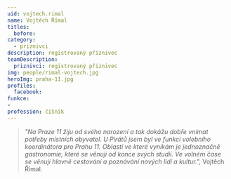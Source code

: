 ```yaml
---
uid: vojtech.rimal
name: Vojtěch Římal
titles:
  before: 
category:
  - priznivci
description: registrovaný příznivec 
teamDescription:
  priznivci: registrovaný příznivec
img: people/rimal-vojtech.jpg
heroImg: praha-11.jpg
profiles:
  facebook: 
funkce: 
- 
profession: číšník
---
```





>*"Na Praze 11 žiju od svého narození a tak dokážu dobře vnímat potřeby místních obyvatel. U Pirátů jsem byl ve funkci volebního koordinátora pro Prahu 11. Oblastí ve které vynikám je jednoznačně gastronomie, které se věnuji od konce svých studií. Ve volném čase se věnuji hlavně cestování a poznávání nových lidí a kultur.",* Vojtěch Římal.
